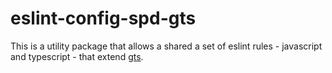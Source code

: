 # eslint-config-spd-gts

This is a utility package that allows a shared a set of eslint rules - javascript and typescript - that extend [gts](https://github.com/google/gts).
